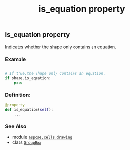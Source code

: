 ﻿---
title: is_equation property
second_title: Aspose.Cells for Python via .NET API References
description: 
type: docs
weight: 530
url: /aspose.cells.drawing/groupbox/is_equation/
is_root: false
---

## is_equation property


Indicates whether the shape only contains an equation.

### Example 


```python

# If true,the shape only contains an equation.
if shape.is_equation:
    pass

```
### Definition:
```python
@property
def is_equation(self):
    ...
```

### See Also
* module [`aspose.cells.drawing`](../../)
* class [`GroupBox`](/cells/python-net/aspose.cells.drawing/groupbox)
